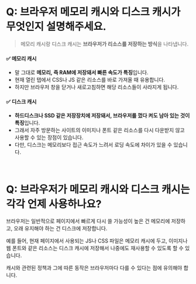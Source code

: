 # Q: 브라우저 메모리 캐시와 디스크 캐시가 무엇인지 설명해주세요.
> 메모리 캐시랑 디스크 캐시는 **브라우저가 리소스를 저장하는 방식**을 나타냅니다.

#### ✅ 메모리 캐시
- 말 그대로 **메모리, 즉 RAM에 저장돼서 빠른 속도가 특징**입니다. 
- 현재 열린 탭에서 CSS나 JS 같은 리소스를 바로 가져올 때 유용합니다.
- 하지만 브라우저 창을 닫거나 새로고침하면 해당 리소스들이 사라지게 됩니다.

#### ✅ 디스크 캐시
- **하드디스크나 SSD 같은 저장장치에 저장돼서, 브라우저를 껐다 켜도 남아 있는 것이 특징**입니다. 
- 그래서 자주 방문하는 사이트의 이미지나 폰트 같은 리소스를 다시 다운받지 않고 사용할 수 있는 장점이 있습니다.
- 다만, 디스크는 메모리보다 접근 속도가 느려서 로딩 속도에 차이가 있을 수 있습니다.

<br/>

# Q: 브라우저가 메모리 캐시와 디스크 캐시는 각각 언제 사용하나요? 

브라우저는 일반적으로 페이지에서 빠르게 다시 쓸 가능성이 높은 건 메모리에 저장하고, 오래 유지해야 하는 건 디스크에 저장합니다.

예를 들어, 현재 페이지에서 사용되는 JS나 CSS 파일은 메모리 캐시에 두고, 이미지나 웹 폰트와 같은 리소스는 디스크 캐시에 저장해서 나중에도 재사용할 수 있도록 할 수 있습니다.

캐시와 관련된 정책과 그에 따른 동작은 브라우저마다 다를 수 있다는 점에 유의해야 합니다.
